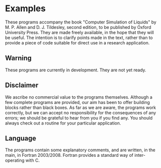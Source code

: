 # Examples
These programs accompany the book
"Computer Simulation of Liquids" by M. P. Allen and D. J. Tildesley,
second edition, to be published by Oxford University Press.
They are made freely available, in the hope that they will be useful.
The intention is to clarify points made in the text,
rather than to provide a piece of code
suitable for direct use in a research application.

## Warning
These programs are currently in development. They are not yet ready.

## Disclaimer
We ascribe no commercial value to the programs themselves.
Although a few complete programs are provided,
our aim has been to offer building blocks rather than black boxes.
As far as we are aware, the programs work correctly,
but we can accept no responsibility for the consequences of any
errors;
we should be grateful to hear from you if you find any.
You should always check out a routine for your particular application.

## Language
The programs contain some explanatory comments, and
are written, in the main, in Fortran 2003/2008.
Fortran provides a standard way of inter-operating with C.
